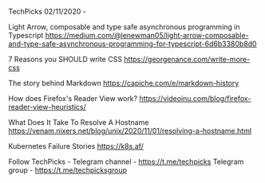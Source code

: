 TechPicks 02/11/2020 -

Light Arrow, composable and type safe asynchronous programming in Typescript
https://medium.com/@lenewman05/light-arrow-composable-and-type-safe-asynchronous-programming-for-typescript-6d6b3380b8d0

7 Reasons you SHOULD write CSS
https://georgenance.com/write-more-css

The story behind Markdown
https://capiche.com/e/markdown-history

How does Firefox's Reader View work?
https://videoinu.com/blog/firefox-reader-view-heuristics/

What Does It Take To Resolve A Hostname
https://venam.nixers.net/blog/unix/2020/11/01/resolving-a-hostname.html

Kubernetes Failure Stories
https://k8s.af/

Follow TechPicks -
Telegram channel - https://t.me/techpicks
Telegram group - https://t.me/techpicksgroup